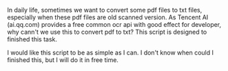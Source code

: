 
In daily life, sometimes we want to convert some pdf files to txt files, especially when these pdf files are old scanned version. As Tencent AI (ai.qq.com) provides a free common ocr api with good effect for developer, why cann't we use this to convert pdf to txt? This script is designed to finished this task.

I would like this script to be as simple as I can. I don't know when could I finished this, but I will do it in free time.
